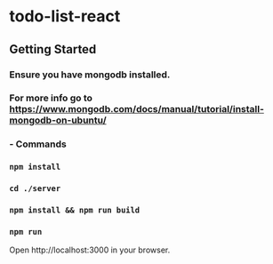 # todo-list-react

## Getting Started
### Ensure you have mongodb installed.
### For more info go to https://www.mongodb.com/docs/manual/tutorial/install-mongodb-on-ubuntu/

### - Commands
### `npm install`
### `cd ./server` 
### `npm install && npm run build`
### `npm run`

Open http://localhost:3000 in your browser.
